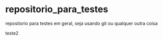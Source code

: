 # repositorio_para_testes
repositorio para testes em geral, seja usando git ou qualquer outra coisa

teste2
